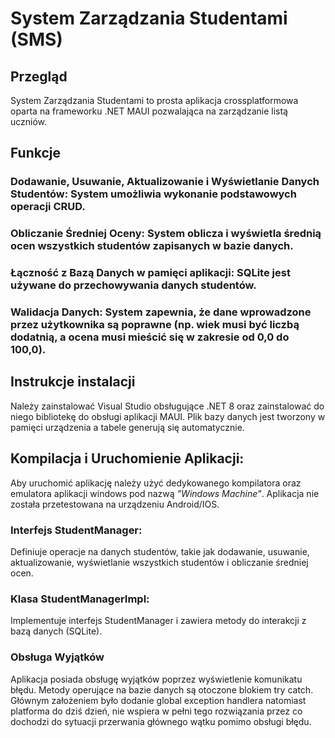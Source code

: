 # System Zarządzania Studentami (SMS)
## Przegląd
System Zarządzania Studentami to prosta aplikacja crossplatformowa oparta na frameworku .NET MAUI pozwalająca na zarządzanie listą uczniów.



## Funkcje
### Dodawanie, Usuwanie, Aktualizowanie i Wyświetlanie Danych Studentów: System umożliwia wykonanie podstawowych operacji CRUD.

### Obliczanie Średniej Oceny: System oblicza i wyświetla średnią ocen wszystkich studentów zapisanych w bazie danych.

### Łączność z Bazą Danych w pamięci aplikacji: SQLite jest używane do przechowywania danych studentów.

### Walidacja Danych: System zapewnia, że dane wprowadzone przez użytkownika są poprawne (np. wiek musi być liczbą dodatnią, a ocena musi mieścić się w zakresie od 0,0 do 100,0).

## Instrukcje instalacji
Należy zainstalować Visual Studio obsługujące .NET 8 oraz zainstalować do niego bibliotekę do obsługi aplikacji MAUI.
Plik bazy danych jest tworzony w pamięci urządzenia a tabele generują się automatycznie.

## Kompilacja i Uruchomienie Aplikacji:

Aby uruchomić aplikację należy użyć dedykowanego kompilatora oraz emulatora aplikacji windows pod nazwą *"Windows Machine"*. Aplikacja nie została przetestowana na urządzeniu Android/IOS.

### Interfejs StudentManager: 
Definiuje operacje na danych studentów, takie jak dodawanie, usuwanie, aktualizowanie, wyświetlanie wszystkich studentów i obliczanie średniej ocen.

### Klasa StudentManagerImpl: 
Implementuje interfejs StudentManager i zawiera metody do interakcji z bazą danych (SQLite).

### Obsługa Wyjątków
Aplikacja posiada obsługę wyjątków poprzez wyświetlenie komunikatu błędu. Metody operujące na bazie danych są otoczone blokiem try catch. Głównym założeniem było dodanie global exception handlera natomiast platforma do dziś dzień, nie wspiera w pełni tego rozwiązania przez co dochodzi do sytuacji przerwania głównego wątku pomimo obsługi błędu.
